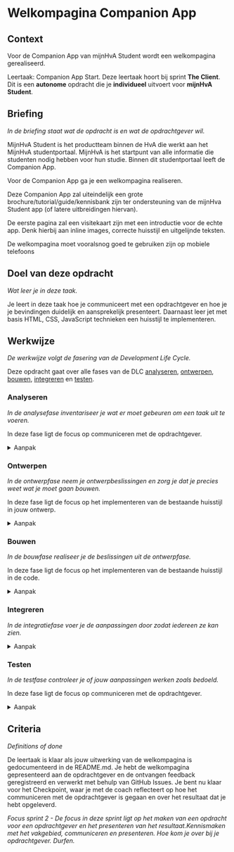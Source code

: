 # Welkompagina Companion App

## Context
Voor de Companion App van mijnHvA Student wordt een welkompagina gerealiseerd.

Leertaak: Companion App Start. Deze leertaak hoort bij sprint **The Client**. Dit is een **autonome** opdracht die je **individueel** uitvoert voor **mijnHvA Student**.

## Briefing
*In de briefing staat wat de opdracht is en wat de opdrachtgever wil.*

MijnHvA Student is het productteam binnen de HvA die werkt aan het MijnHvA studentportaal. MijnHvA is het startpunt van alle informatie die studenten nodig hebben voor  hun studie. Binnen dit studentportaal leeft de Companion App.

Voor de Companion App ga je een welkompagina realiseren.

Deze Companion App zal uiteindelijk een grote brochure/tutorial/guide/kennisbank zijn ter ondersteuning van de mijnHva Student app (of latere uitbreidingen hiervan).  

De eerste pagina zal een visitekaart zijn met een introductie voor de echte app. Denk hierbij aan inline images, correcte huisstijl en uitgelijnde teksten.

De welkompagina moet vooralsnog goed te gebruiken zijn op mobiele telefoons
 

## Doel van deze opdracht
*Wat leer je in deze taak.*

Je leert in deze taak hoe je communiceert met een opdrachtgever en hoe je je bevindingen duidelijk en aansprekelijk presenteert. 
Daarnaast leer jet met basis HTML, CSS, JavaScript technieken een huisstijl te implementeren.

## Werkwijze
*De werkwijze volgt de fasering van de Development Life Cycle.*

Deze opdracht gaat over alle fases van de DLC [analyseren](#analyseren), [ontwerpen](#ontwerpen), [bouwen](#bouwen), [integreren](#integreren) en [testen](#testen).

### Analyseren
*In de analysefase inventariseer je wat er moet gebeuren om een taak uit te voeren.*

In deze fase ligt de focus op communiceren met de opdrachtgever.

<details>
<summary>Aanpak</summary>

1. Schrijf en presenteer een debrief
2. Inventariseer bestaande informatie (bijvoorbeeld de content voor de welkompagina)
3. Maak een todo lijst

#### Materiaal

- [Briefing / debriefing](https://example.com)
- [Content inventariseren](https://example.com)

</details>

### Ontwerpen
*In de ontwerpfase neem je ontwerpbeslissingen en zorg je dat je precies weet wat je moet gaan bouwen.*

In deze fase ligt de focus op het implementeren van de bestaande huisstijl in jouw ontwerp.

<details>
<summary>Aanpak</summary>

1. Bestudeer de huisstijl
2. Maak een breakdown-chart van de aangeleverde content 
3. Schets een aantal variaties van mogelijke layout van de welkompagina


#### Materiaal

- [Living Styleguide](https://example.com)
- [Breakdown-chart](https://example.com)
- [Layout schetsen](https://example.com)

</details>

### Bouwen
*In de bouwfase realiseer je de beslissingen uit de ontwerpfase.*

In deze fase ligt de focus op het implementeren van de bestaande huisstijl in de code.

<details>
<summary>Aanpak</summary>
 
 toepassen van webtechnologie (HTML, CSS, JS), gebruik van tooling, werken volgens conventies en wetgeving, documenteren en bijhouden van een changelog.

1. Werk aan de hand van de breakdown-chart de html van de welkompagina uit
2. Vervolgens style je aan de hand van de bestaande huisstijl met behulp van CSS de content elementen en de layout van de pagina
3. Eventuele interactie werk je, daar waar nodig, uit met JavaScript
4. Documenteer de uitwerking in de README.md van de opdracht-repository

#### Materiaal

- [HTML semantiek](https://example.com)
- [CSS reference](https://example.com)
- [Hey Designer...only these lines of code](https://example.com)

</details>

### Integreren
*In de integratiefase voer je de aanpassingen door zodat iedereen ze kan zien.*

<details>
<summary>Aanpak</summary>
 
Publiceer jouw uitwerking van de welkompagina met GitHub Pages

#### Materiaal

- [Resource](https://example.com)

</details>

### Testen
*In de testfase controleer je of jouw aanpassingen werken zoals bedoeld.*

In deze fase ligt de focus op communiceren met de opdrachtgever.

<details>
<summary>Aanpak</summary>

 1. Test jouw uitwerking van de welkompagina door middel van een User Test, registreer en verwerk feedback met behulp van GitHub Issues
 2. Presenteer jouw uitwerking van de welkompagina, registreer en verwerk feedback met behulp van GitHub Issues


#### Materiaal

- [User Testing](https://example.com)
- [GitHub Issues]

</details>

## Criteria
*Definitions of done*

De leertaak is klaar als jouw uitwerking van de welkompagina is gedocumenteerd in de README.md. Je hebt de welkompagina gepresenteerd aan de opdrachtgever en de ontvangen feedback geregistreerd en verwerkt met behulp van GitHub Issues. Je bent nu klaar voor het Checkpoint, waar je met de coach reflecteert op hoe het communiceren met de opdrachtgever is gegaan en over het resultaat dat je hebt opgeleverd.

_Focus sprint 2 - De focus in deze sprint ligt op het maken van een opdracht voor een opdrachtgever en het presenteren van het resultaat.Kennismaken met het vakgebied, communiceren en presenteren. Hoe kom je over bij je opdrachtgever. Durfen._


